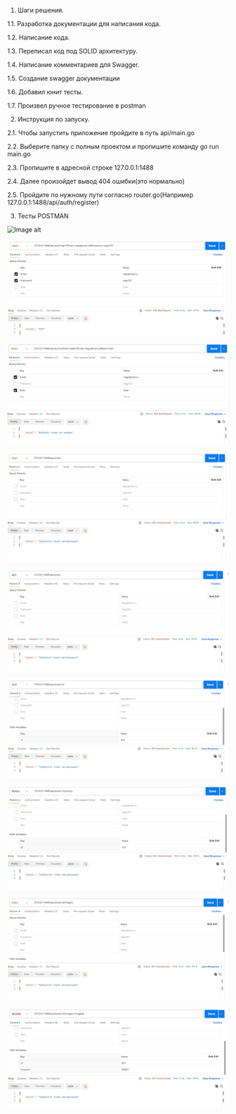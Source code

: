 1. Шаги решения.

1.1. Разработка документации для написания кода.

1.2. Написание кода.

1.3. Переписал код под SOLID архитектуру.

1.4. Написание комментариев для Swagger.

1.5. Создание swagger документации

1.6. Добавил юнит тесты.

1.7. Произвел ручное тестирование в postman

2. Инструкция по запуску.

2.1. Чтобы запустить приложение пройдите в путь api/main.go

2.2. Выберите папку с полным проектом и пропишите команду go run main.go

2.3. Пропишите в адресной строке 127.0.0.1:1488

2.4. Далее произойдет вывод 404 ошибки(это нормально)

2.5. Пройдите по нужному пути согласно router.go(Например 127.0.0.1:1488/api/auth/register)

3. Тесты POSTMAN 



![Image alt](https://github.com/rembov/apicpt/raw/main/images/qw.png)

![Image alt](https://github.com/rembov/apicpt/raw/main/images/2.png)

![Image alt](https://github.com/rembov/apicpt/raw/main/images/3.png)

![Image alt](https://github.com/rembov/apicpt/raw/main/images/4.png)

![Image alt](https://github.com/rembov/apicpt/raw/main/images/5.png)

![Image alt](https://github.com/rembov/apicpt/raw/main/images/6.png)

![Image alt](https://github.com/rembov/apicpt/raw/main/images/7.png)

![Image alt](https://github.com/rembov/apicpt/raw/main/images/8.png)

![Image alt](https://github.com/rembov/apicpt/raw/main/images/9.png)








